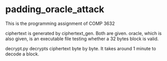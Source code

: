 # padding_oracle_attack
This is the programming assignment of COMP 3632

ciphertext is generated by ciphertext_gen. Both are given.
oracle, which is also given, is an executable file testing whether a 32 bytes block is valid.

decrypt.py decrypts ciphertext byte by byte. It takes around 1 minute to decode a block.
